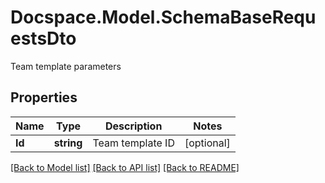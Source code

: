 # Docspace.Model.SchemaBaseRequestsDto
Team template parameters

## Properties

Name | Type | Description | Notes
------------ | ------------- | ------------- | -------------
**Id** | **string** | Team template ID | [optional] 

[[Back to Model list]](../README.md#documentation-for-models) [[Back to API list]](../README.md#documentation-for-api-endpoints) [[Back to README]](../README.md)

